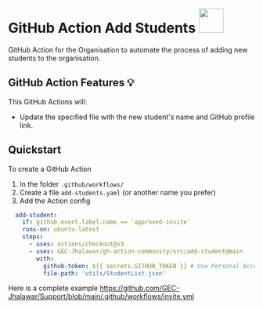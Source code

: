 # GitHub Action Add Students <img src="https://i.imgur.com/m6EYre1.png" width="50px">

GitHub Action for the Organisation to automate the process of adding new students to the organisation.

## GitHub Action Features 💡

This GitHub Actions will:
- Update the specified file with the new student's name and GitHub profile link.
  
## Quickstart

To create a GitHub Action
1. In the folder `.github/workflows/`
2. Create a file `add-students.yaml` (or another name you prefer)
3. Add the Action config


```yaml
  add-student:
    if: github.event.label.name == 'approved-invite'
    runs-on: ubuntu-latest
    steps:
      - uses: actions/checkout@v3
      - uses: GEC-Jhalawar/gh-action-community/src/add-student@main
        with:
          github-token: ${{ secrets.GITHUB_TOKEN }} # Use Personal Access Token to trigger other actions
          file-path: 'utils/StudentList.json'
```

Here is a complete example https://github.com/GEC-Jhalawar/Support/blob/main/.github/workflows/invite.yml
